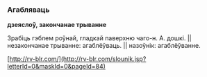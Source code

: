 ### Агабляваць
**дзеяслоў, закончанае трыванне**

Зрабіць гэблем роўнай, гладкай паверхню чаго-н. А. дошкі. || незакончанае трыванне: агаблёўваць. || назоўнік: агаблёўванне.

<a rel="author">[http://rv-blr.com/](http://rv-blr.com/slounik.jsp?letterId=0&maskId=0&pageId=84)</a>
